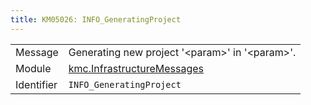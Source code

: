 ```yaml
---
title: KM05026: INFO_GeneratingProject
---
```


|            |           |
|------------|---------- |
| Message    | Generating new project '&lt;param&gt;' in '&lt;param&gt;'\. |
| Module     | [kmc.InfrastructureMessages](kmc.infrastructuremessages) |
| Identifier | `INFO_GeneratingProject` |


